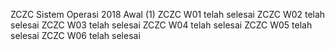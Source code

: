 ZCZC Sistem Operasi 2018 Awal (1)
ZCZC W01 telah selesai
ZCZC W02 telah selesai
ZCZC W03 telah selesai
ZCZC W04 telah selesai
ZCZC W05 telah selesai
ZCZC W06 telah selesai
